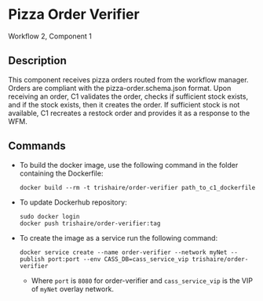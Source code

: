 # Pizza Order Verifier
  Workflow 2, Component 1

## Description
  This component receives pizza orders routed from the workflow manager. Orders are compliant with the pizza-order.schema.json format. Upon receiving an order, C1 validates the order, checks if sufficient stock exists, and if the stock exists, then it creates the order. If sufficient stock is not available, C1 recreates a restock order and provides it as a response to the WFM.

## Commands
  * To build the docker image, use the following command in the folder containing the Dockerfile:

    `docker build --rm -t trishaire/order-verifier path_to_c1_dockerfile`
   
  * To update Dockerhub repository:
  
    ```
    sudo docker login
    docker push trishaire/order-verifier:tag
    ```

  * To create the image as a service run the following command:

    `docker service create --name order-verifier --network myNet --publish port:port --env CASS_DB=cass_service_vip trishaire/order-verifier`

    * Where `port` is `8080` for order-verifier and `cass_service_vip` is the VIP of `myNet` overlay network.